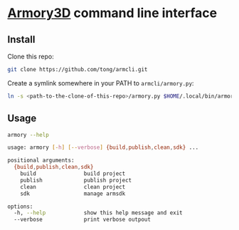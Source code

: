 # [Armory3D](https://armory3d.org/) command line interface

## Install

Clone this repo:
```sh
git clone https://github.com/tong/armcli.git
```

Create a symlink somewhere in your PATH to `armcli/armory.py`:
```sh
ln -s <path-to-the-clone-of-this-repo>/armory.py $HOME/.local/bin/armory
```


## Usage
```sh
armory --help

usage: armory [-h] [--verbose] {build,publish,clean,sdk} ...

positional arguments:
  {build,publish,clean,sdk}
    build               build project
    publish             publish project
    clean               clean project
    sdk                 manage armsdk

options:
  -h, --help            show this help message and exit
  --verbose             print verbose outpout
```
